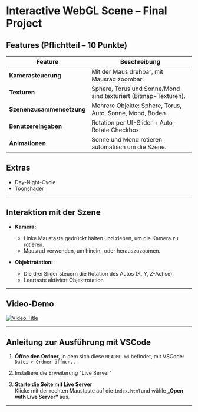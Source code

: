 # Interactive WebGL Scene – Final Project



##  Features (Pflichtteil – 10 Punkte)

| Feature                 | Beschreibung |
|------------------------|--------------|
|  **Kamerasteuerung** | Mit der Maus drehbar, mit Mausrad zoombar. |
|  **Texturen**         | Sphere, Torus und Sonne/Mond sind texturiert (Bitmap-Texturen). |
|  **Szenenzusammensetzung** | Mehrere Objekte: Sphere, Torus, Auto, Sonne, Mond, Boden. |
|  **Benutzereingaben** | Rotation per UI-Slider + Auto-Rotate Checkbox. |
|  **Animationen**     | Sonne und Mond rotieren automatisch um die Szene. |

## Extras
- Day-Night-Cycle
- Toonshader

---
## Interaktion mit der Szene

- **Kamera:**  
  - Linke Maustaste gedrückt halten und ziehen, um die Kamera zu rotieren.  
  - Mausrad verwenden, um hinein- oder herauszuzoomen.
  

- **Objektrotation:**  
  - Die drei Slider steuern die Rotation des Autos (X, Y, Z-Achse).  
  - Leertaste aktiviert Objektrotation
---


## Video-Demo

[![Video Title](https://img.youtube.com/vi/NJ2W8bp0hxw/0.jpg)](https://www.youtube.com/watch?v=NJ2W8bp0hxw "Video Title")

---


## Anleitung zur Ausführung mit VSCode

1. **Öffne den Ordner**, in dem sich diese `README.md` befindet, mit VSCode:  
   `Datei > Ordner öffnen...`

2. Installiere die Erweiterung "Live Server"  

3. **Starte die Seite mit Live Server**  
   Klicke mit der rechten Maustaste auf die `index.html`und wähle **„Open with Live Server“** aus.


---
